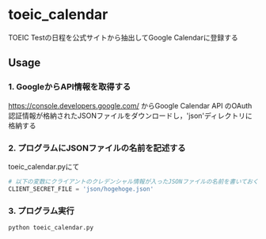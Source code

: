 # toeic_calendar
TOEIC Testの日程を公式サイトから抽出してGoogle Calendarに登録する

## Usage
### 1. GoogleからAPI情報を取得する
https://console.developers.google.com/ からGoogle Calendar API のOAuth認証情報が格納されたJSONファイルをダウンロードし，'json'ディレクトリに格納する
### 2. プログラムにJSONファイルの名前を記述する
toeic_calendar.pyにて
```python
# 以下の変数にクライアントのクレデンシャル情報が入ったJSONファイルの名前を書いておく
CLIENT_SECRET_FILE = 'json/hogehoge.json'
```
### 3. プログラム実行
`python toeic_calendar.py`
